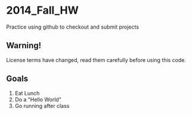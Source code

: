 2014_Fall_HW
============

Practice using github to checkout and submit projects

Warning!
--------

License terms have changed, read them carefully before using this code.


Goals
-----

1. Eat Lunch
2. Do a "Hello World"
3. Go running after class